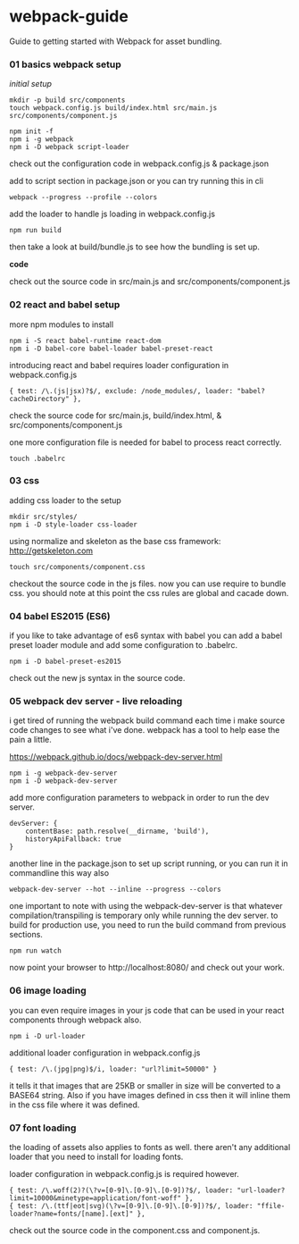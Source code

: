 # webpack-guide

Guide to getting started with Webpack for asset bundling.

### 01 basics webpack setup

_initial setup_

    mkdir -p build src/components
    touch webpack.config.js build/index.html src/main.js src/components/component.js

    npm init -f
    npm i -g webpack
    npm i -D webpack script-loader

check out the configuration code in webpack.config.js & package.json

add to script section in package.json or you can try running this in cli

    webpack --progress --profile --colors

add the loader to handle js loading in webpack.config.js

    npm run build 

then take a look at build/bundle.js to see how the bundling is set up.


__code__

check out the source code in src/main.js and src/components/component.js



### 02 react and babel setup

more npm modules to install

    npm i -S react babel-runtime react-dom
    npm i -D babel-core babel-loader babel-preset-react

introducing react and babel requires loader configuration in webpack.config.js

    { test: /\.(js|jsx)?$/, exclude: /node_modules/, loader: "babel?cacheDirectory" },


check the source code for src/main.js, build/index.html, & src/components/component.js


one more configuration file is needed for babel to process react correctly.

    touch .babelrc



### 03 css

adding css loader to the setup

    mkdir src/styles/
    npm i -D style-loader css-loader

using normalize and skeleton as the base css framework: http://getskeleton.com

    touch src/components/component.css

checkout the source code in the js files. now you can use require to bundle css. you should note at this point the css rules are global and cacade down.



### 04 babel ES2015 (ES6)

if you like to take advantage of es6 syntax with babel you can add a babel preset loader module and add some configuration to .babelrc.

    npm i -D babel-preset-es2015

check out the new js syntax in the source code.




### 05 webpack dev server - live reloading

i get tired of running the webpack build command each time i make source code changes to see what i've done. webpack has a tool to help ease the pain a little.

https://webpack.github.io/docs/webpack-dev-server.html

    npm i -g webpack-dev-server
    npm i -D webpack-dev-server

add more configuration parameters to webpack in order to run the dev server.

    devServer: {
        contentBase: path.resolve(__dirname, 'build'),
        historyApiFallback: true
    }

another line in the package.json to set up script running, or you can run it in commandline this way also

    webpack-dev-server --hot --inline --progress --colors

one important to note with using the webpack-dev-server is that whatever compilation/transpiling is temporary only while running the dev server. to build for production use, you need to run the build command from previous sections.

    npm run watch

now point your browser to http://localhost:8080/ and check out your work.




### 06 image loading

you can even require images in your js code that can be used in your react components through webpack also.

    npm i -D url-loader

additional loader configuration in webpack.config.js

    { test: /\.(jpg|png)$/i, loader: "url?limit=50000" }

it tells it that images that are 25KB or smaller in size will be converted to a BASE64 string. Also if you have images defined in css then it will inline them in the css file where it was defined.





### 07 font loading

the loading of assets also applies to fonts as well. there aren't any additional loader that you need to install for loading fonts.

loader configuration in webpack.config.js is required however.

    { test: /\.woff(2)?(\?v=[0-9]\.[0-9]\.[0-9])?$/, loader: "url-loader?limit=10000&minetype=application/font-woff" },
    { test: /\.(ttf|eot|svg)(\?v=[0-9]\.[0-9]\.[0-9])?$/, loader: "ffile-loader?name=fonts/[name].[ext]" },

check out the source code in the component.css and component.js.


